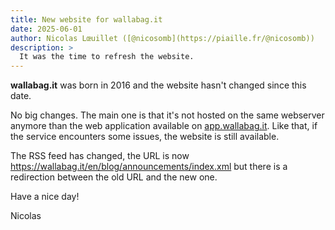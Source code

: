```yaml
---
title: New website for wallabag.it
date: 2025-06-01
author: Nicolas Lœuillet ([@nicosomb](https://piaille.fr/@nicosomb))
description: >
  It was the time to refresh the website.
---
```


**wallabag.it** was born in 2016 and the website hasn't changed since this date.

No big changes. The main one is that it's not hosted on the same webserver anymore than the web application available on [app.wallabag.it](https://app.wallabag.it).
Like that, if the service encounters some issues, the website is still available.

The RSS feed has changed, the URL is now https://wallabag.it/en/blog/announcements/index.xml but there is a redirection between the old URL and the new one.

Have a nice day!

Nicolas
